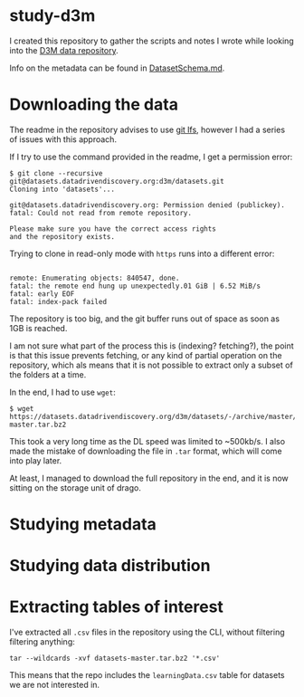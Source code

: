 study-d3m
===
I created this repository to gather the scripts and notes I wrote while looking
into the [D3M data repository](https://datasets.datadrivendiscovery.org/d3m/datasets).

Info on the metadata can be found in [DatasetSchema.md](https://gitlab.com/datadrivendiscovery/data-supply/-/blob/shared/documentation/datasetSchema.md).

# Downloading the data
The readme in the repository advises to use [git lfs](https://git-lfs.github.com/), however I had a series of issues with this approach.  

If I try to use the command provided in the readme, I get a permission error:
```
$ git clone --recursive git@datasets.datadrivendiscovery.org:d3m/datasets.git
Cloning into 'datasets'...

git@datasets.datadrivendiscovery.org: Permission denied (publickey).
fatal: Could not read from remote repository.

Please make sure you have the correct access rights
and the repository exists.
```

Trying to clone in read-only mode with `https` runs into a different error: 
```$ git clone --recursive https://datasets.datadrivendiscovery.org/d3m/datasets.git

remote: Enumerating objects: 840547, done.
fatal: the remote end hung up unexpectedly.01 GiB | 6.52 MiB/s   
fatal: early EOF
fatal: index-pack failed
```
The repository is too big, and the git buffer runs out of space as soon as 1GB is reached. 

I am not sure what part of the process this is (indexing? fetching?), the point is that this issue prevents fetching, or any kind of partial operation on the repository, which als means that it is not possible to extract only a subset of the folders at a time.

In the end, I had to use `wget`:
```
$ wget https://datasets.datadrivendiscovery.org/d3m/datasets/-/archive/master/datasets-master.tar.bz2
```
This took a very long time as the DL speed was limited to ~500kb/s. I also made the mistake of downloading the file in `.tar` format, which will come into play later.

At least, I managed to download the full repository in the end, and it is now sitting on the storage unit of drago. 
# Studying metadata

# Studying data distribution

# Extracting tables of interest
I've extracted all `.csv` files in the repository using the CLI, without filtering 
filtering anything:
```
tar --wildcards -xvf datasets-master.tar.bz2 '*.csv'
```
This means that the repo includes the `learningData.csv` table for datasets we 
are not interested in. 



